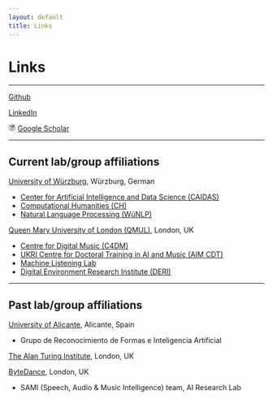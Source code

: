 ```yaml
---
layout: default
title: Links
---
```


# Links

---

<i class="fa fa-github-square" aria-hidden="true"></i> [Github](https://github.com/cheriell)

<i class="fa fa-linkedin-square" aria-hidden="true"></i> [LinkedIn](https://www.linkedin.com/in/lele-liu-748a3a124/)

<img src="./assets/image/icons8-google-scholar-50.png" style="width:1em"> [Google Scholar](https://scholar.google.com/citations?user=ZwFmzd8AAAAJ&hl=en)

---

## Current lab/group affiliations

[University of Würzburg](https://www.uni-wuerzburg.de/), Würzburg, German

- [Center for Artificial Intelligence and Data Science (CAIDAS)](https://www.caidas.uni-wuerzburg.de/)
- [Computational Humanities (CH)](https://www.informatik.uni-wuerzburg.de/ch/)
- [Natural Language Processing (WüNLP)](https://www.caidas.uni-wuerzburg.de/nlp/)

[Queen Mary University of London (QMUL)](https://www.qmul.ac.uk/), London, UK

- [Centre for Digital Music (C4DM)](http://c4dm.eecs.qmul.ac.uk/)
- [UKRI Centre for Doctoral Training in AI and Music (AIM CDT)](https://www.aim.qmul.ac.uk/)
- [Machine Listening Lab](https://machine-listening.eecs.qmul.ac.uk/)
- [Digital Environment Research Institute (DERI)](https://www.qmul.ac.uk/deri/)

---

## Past lab/group affiliations

[University of Alicante](https://www.ua.es/en/), Alicante, Spain

- Grupo de Reconocimiento de Formas e Inteligencia Artificial

[The Alan Turing Institute](https://www.turing.ac.uk/), London, UK

[ByteDance](https://www.bytedance.com/en/), London, UK

- SAMI (Speech, Audio & Music Intelligence) team, AI Research Lab


